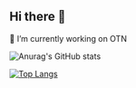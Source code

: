 ## Hi there 👋

<!--
**DoubleZ0405/DoubleZ0405** is a ✨ _special_ ✨ repository because its `README.md` (this file) appears on your GitHub profile.

Here are some ideas to get you started:

- 🔭 I’m currently working on ...
- 🌱 I’m currently learning ...
- 👯 I’m looking to collaborate on ...
- 🤔 I’m looking for help with ...
- 💬 Ask me about ...
- 📫 How to reach me: ...
- 😄 Pronouns: ...
- ⚡ Fun fact: ...
-->

🔭 I’m currently working on OTN

![Anurag's GitHub stats](https://github-readme-stats.vercel.app/api?username=DoubleZ0405&show_icons=true&theme=radical)

[![Top Langs](https://github-readme-stats.vercel.app/api/top-langs/?username=DoubleZ0405&layout=compact)](https://github.com/anuraghazra/github-readme-stats)
